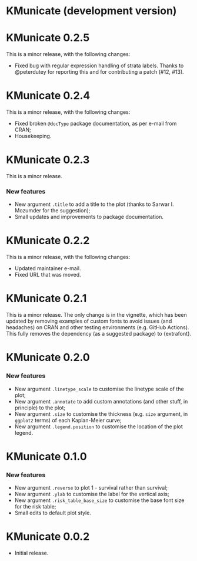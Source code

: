 # KMunicate (development version)

# KMunicate 0.2.5

This is a minor release, with the following changes:

* Fixed bug with regular expression handling of strata labels.
  Thanks to @peterdutey for reporting this and for contributing a patch (#12, #13).

# KMunicate 0.2.4

This is a minor release, with the following changes:

* Fixed broken `@docType` package documentation, as per e-mail from CRAN;
* Housekeeping.

# KMunicate 0.2.3

This is a minor release.

### New features

* New argument `.title` to add a title to the plot (thanks to Sarwar I. Mozumder for the suggestion);
* Small updates and improvements to package documentation.

# KMunicate 0.2.2

This is a minor release, with the following changes:

* Updated maintainer e-mail.
* Fixed URL that was moved.

# KMunicate 0.2.1

This is a minor release.
The only change is in the vignette, which has been updated by removing examples of custom fonts to avoid issues (and headaches) on CRAN and other testing environments (e.g. GitHub Actions).
This fully removes the dependency (as a suggested package) to {extrafont}.

# KMunicate 0.2.0

### New features

* New argument `.linetype_scale` to customise the linetype scale of the plot;
* New argument `.annotate` to add custom annotations (and other stuff, in principle) to the plot;
* New argument `.size` to customise the thickness (e.g. `size` argument, in `ggplot2` terms) of each Kaplan-Meier curve;
* New argument `.legend.position` to customise the location of the plot legend. 

# KMunicate 0.1.0

### New features

* New argument `.reverse` to plot 1 - survival rather than survival;
* New argument `.ylab` to customise the label for the vertical axis;
* New argument `.risk_table_base_size` to customise the base font size for the risk table;
* Small edits to default plot style.

# KMunicate 0.0.2

* Initial release.
